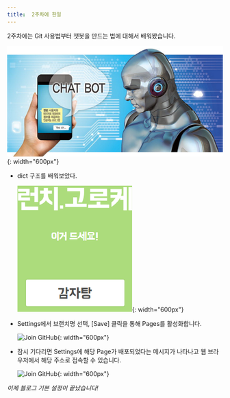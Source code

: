 ```yaml
---
title:  2주차에 한일
---
```


2주차에는 Git 사용법부터 챗봇을 만드는 법에 대해서 배워봤습니다. 

  ![Join GitHub](../images/04-01_Select-Theme.png){: width="600px"}
  

* dict 구조를 배워보았다.

  ![Join GitHub](../images/04-02_Select-Config-File.png){: width="600px"}
  
  
* Settings에서 브랜치명 선택, [Save] 클릭을 통해 Pages를 활성화합니다.

  ![Join GitHub](../images/04-06_Set-Pages.png){: width="600px"}
  

* 잠시 기다리면 Settings에 해당 Page가 배포되었다는 메시지가 나타나고 웹 브라우저에서 해당 주소로 접속할 수 있습니다.

  ![Join GitHub](../images/04-07_Complete-Setting.png){: width="600px"}
  

*이제 블로그 기본 설정이 끝났습니다!*
